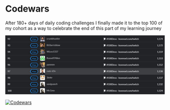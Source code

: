 # Codewars

After 180+ days of daily coding challenges I finally made it to the top 100 of my cohort as a way to celebrate the end of this part of my learning journey

![image](top100.JPG)

[![Codewars](https://www.codewars.com/users/nate-d3v/badges/large)](https://www.codewars.com/users/nate-d3v)

